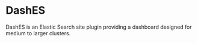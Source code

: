 DashES
======

DashES is an Elastic Search site plugin providing a dashboard designed for medium to larger clusters. 
